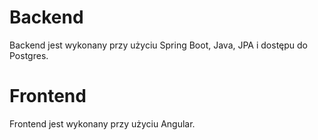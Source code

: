 # Backend
Backend jest wykonany przy użyciu Spring Boot, Java, JPA i dostępu do Postgres.
# Frontend
Frontend jest wykonany przy użyciu Angular.

